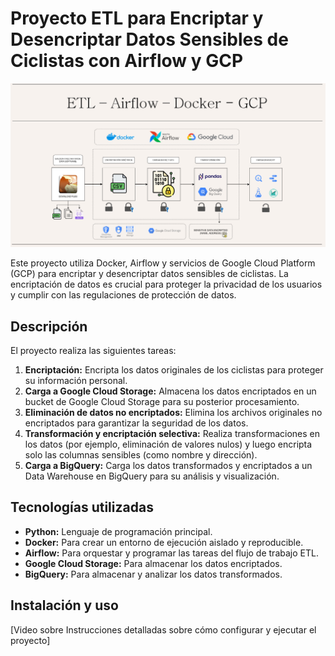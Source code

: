 # Proyecto ETL para Encriptar y Desencriptar Datos Sensibles de Ciclistas con Airflow y GCP

![Representación del proyecto](imagen.png)

Este proyecto utiliza Docker, Airflow y servicios de Google Cloud Platform (GCP) para encriptar y desencriptar datos sensibles de ciclistas. La encriptación de datos es crucial para proteger la privacidad de los usuarios y cumplir con las regulaciones de protección de datos.

## Descripción

El proyecto realiza las siguientes tareas:

1. **Encriptación:** Encripta los datos originales de los ciclistas para proteger su información personal.
2. **Carga a Google Cloud Storage:** Almacena los datos encriptados en un bucket de Google Cloud Storage para su posterior procesamiento.
3. **Eliminación de datos no encriptados:** Elimina los archivos originales no encriptados para garantizar la seguridad de los datos.
4. **Transformación y encriptación selectiva:** Realiza transformaciones en los datos (por ejemplo, eliminación de valores nulos) y luego encripta solo las columnas sensibles (como nombre y dirección).
5. **Carga a BigQuery:** Carga los datos transformados y encriptados a un Data Warehouse en BigQuery para su análisis y visualización.

## Tecnologías utilizadas

* **Python:** Lenguaje de programación principal.
* **Docker:** Para crear un entorno de ejecución aislado y reproducible.
* **Airflow:** Para orquestar y programar las tareas del flujo de trabajo ETL.
* **Google Cloud Storage:** Para almacenar los datos encriptados.
* **BigQuery:** Para almacenar y analizar los datos transformados.

## Instalación y uso

[Video sobre Instrucciones detalladas sobre cómo configurar y ejecutar el proyecto]


